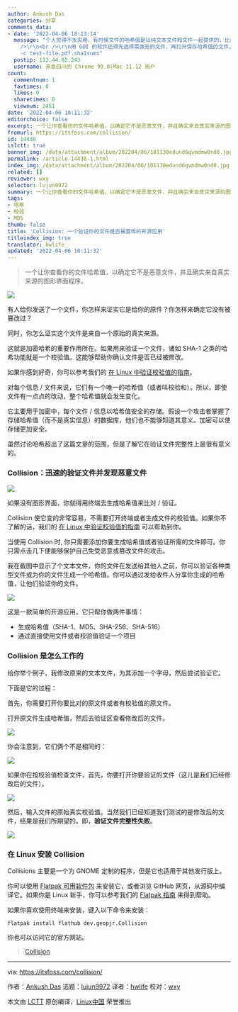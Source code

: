 ```yaml
---
author: Ankush Das
categories: 分享
comments_data:
- date: '2022-04-06 18:13:14'
  message: "个人觉得不太实用，有时侯文件的哈希值是以纯文本文件和文件一起提供的，比如：<br />\r\ntest-file.pdf<br />\r\ntest-file.pdf.sha1sums<br
    />\r\n<br />\r\n用 GUI 的软件还得先选择需效验的文件，再打开保存哈希值的文件，再选择、复制、粘贴。而使用命令行就一条的命令事:<br />\r\nsha1sum
    -c test-file.pdf.sha1sums"
  postip: 112.44.82.243
  username: 来自四川的 Chrome 99.0|Mac 11.12 用户
count:
  commentnum: 1
  favtimes: 0
  likes: 0
  sharetimes: 0
  viewnum: 2451
date: '2022-04-06 10:11:32'
editorchoice: false
excerpt: 一个让你查看你的文件哈希值，以确定它不是恶意文件，并且确实来自真实来源的图形界面程序。
fromurl: https://itsfoss.com/collision/
id: 14438
islctt: true
banner_img: /data/attachment/album/202204/06/101130edund6qvmdmw0nd0.jpg
permalink: /article-14438-1.html
index_img: /data/attachment/album/202204/06/101130edund6qvmdmw0nd0.jpg.thumb.jpg
related: []
reviewer: wxy
selector: lujun9972
summary: 一个让你查看你的文件哈希值，以确定它不是恶意文件，并且确实来自真实来源的图形界面程序。
tags:
- 哈希
- 校验
- MD5
thumb: false
title: 'Collision: 一个验证你的文件是否被篡改的开源应用'
titleindex_img: true
translator: hwlife
updated: '2022-04-06 10:11:32'
---
```



> 
> 一个让你查看你的文件哈希值，以确定它不是恶意文件，并且确实来自真实来源的图形界面程序。
> 
> 
> 


![](/data/attachment/album/202204/06/101130edund6qvmdmw0nd0.jpg)


有人给你发送了一个文件，你怎样来证实它是给你的原件？你怎样来确定它没有被篡改过？


同时，你怎么证实这个文件是来自一个原始的真实来源。


这就是加密哈希的重要作用所在。如果用来验证一个文件，诸如 SHA-1 之类的哈希功能就是一个校验值。这能够帮助你确认文件是否已经被修改。


如果你感到好奇，你可以参考我们的 [在 Linux 中验证校验值的指南](https://itsfoss.com/checksum-tools-guide-linux/)。


对每个信息 / 文件来说，它们有一个唯一的哈希值（或者叫校验和）。所以，即使文件有一点点的改动，整个哈希值就会发生变化。


它主要用于加密中，每个文件 / 信息以哈希值安全的存储。假设一个攻击者掌握了存储哈希值（而不是真实信息）的数据库，他们也不能够知道其意义。加密可以使存储更加安全。


虽然讨论哈希超出了这篇文章的范围，但是了解它在验证文件完整性上是很有意义的。


### Collision：迅速的验证文件并发现恶意文件


![](/data/attachment/album/202204/06/101132f37arbn0a0ss55sy.png)


如果没有图形界面，你就得用终端去生成哈希值来比对 / 验证。


Collision 使它变的非常容易，不需要打开终端或者生成文件的校验值。如果你不了解的话，我们的 [在 Linux 中验证校验值的指南](https://itsfoss.com/checksum-tools-guide-linux/) 可以帮助到你。


当使用 Collision 时, 你只需要添加你要生成哈希值或者验证所需的文件即可。你只需点击几下便能够保护自己免受恶意或篡改文件的攻击。


我在截图中显示了个文本文件，你的文件在发送给其他人之前，你可以验证各种类型文件或为你的文件生成一个哈希值。你可以通过发给收件人分享你生成的哈希值，让他们验证你的文件。


![](/data/attachment/album/202204/06/101132beq64lt1cf4ruuzs.png)


这是一款简单的开源应用，它只帮你做两件事情：


* 生成哈希值（SHA-1、MD5、SHA-256、SHA-516）
* 通过直接使用文件或者校验值验证一个项目


### Collision 是怎么工作的


给你举个例子，我修改原来的文本文件，为其添加一个字母，然后尝试验证它。


下面是它的过程：


首先，你需要打开你要比对的原文件或者有校验值的原文件。


打开原文件生成哈希值，然后去验证区查看修改后的文件。


![](/data/attachment/album/202204/06/101132ho9y0opxx8o0hxyo.png)


你会注意到，它们俩个不是相同的：


![](/data/attachment/album/202204/06/101133i46kyq62taqmwy44.png)


如果你在按校验值检查文件，首先，你要打开你要验证的文件（这儿是我们已经修改后的文件）。


![](/data/attachment/album/202204/06/101133pztl7y0tqrs6m9l6.png)


然后，输入文件的原始真实校验值。当然我们已经知道我们测试的是修改后的文件，结果是我们所期望的，即，**验证文件完整性失败**。


![](/data/attachment/album/202204/06/101133k8qo9j96898oioq6.png)


### 在 Linux 安装 Collision


Collisions 主要是一个为 GNOME 定制的程序，但是它也适用于其他发行版上。


你可以使用 [Flatpak 可用软件包](https://flathub.org/apps/details/dev.geopjr.Collision) 来安装它，或者浏览 GitHub 网页，从源码中编译它。如果你是 Linux 新手，你可以参考我们的 [Flatpak 指南](https://itsfoss.com/flatpak-guide/) 来得到帮助。


如果你喜欢使用终端来安装，键入以下命令来安装：



```
flatpak install flathub dev.geopjr.Collision

```

你也可以访问它的官方网站。



> 
> [Collision](https://collision.geopjr.dev/)
> 
> 
> 




---


via: <https://itsfoss.com/collision/>


作者：[Ankush Das](https://itsfoss.com/author/ankush/) 选题：[lujun9972](https://github.com/lujun9972) 译者：[hwlife](https://github.com/hwlife) 校对：[wxy](https://github.com/wxy)


本文由 [LCTT](https://github.com/LCTT/TranslateProject) 原创编译，[Linux中国](https://linux.cn/) 荣誉推出